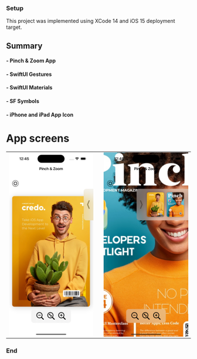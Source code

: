 ### Setup
This project was implemented using XCode 14 and iOS 15 deployment target.


## Summary

#### - Pinch & Zoom App
#### - SwiftUI Gestures
#### - SwiftUI Materials
#### - SF Symbols
#### - iPhone and iPad App Icon

# App screens

<table style="width:100%; border: 0px">
  <tr>
    <td><img src="Screenshots/1.png" alt="drawing" width="400" heigh="867" align="center"/></td>
    <td></td>
    <td><img src="Screenshots/2.png" alt="drawing" width="400" heigh="867" align="center"/></td>
  </tr>
</table>

### End
